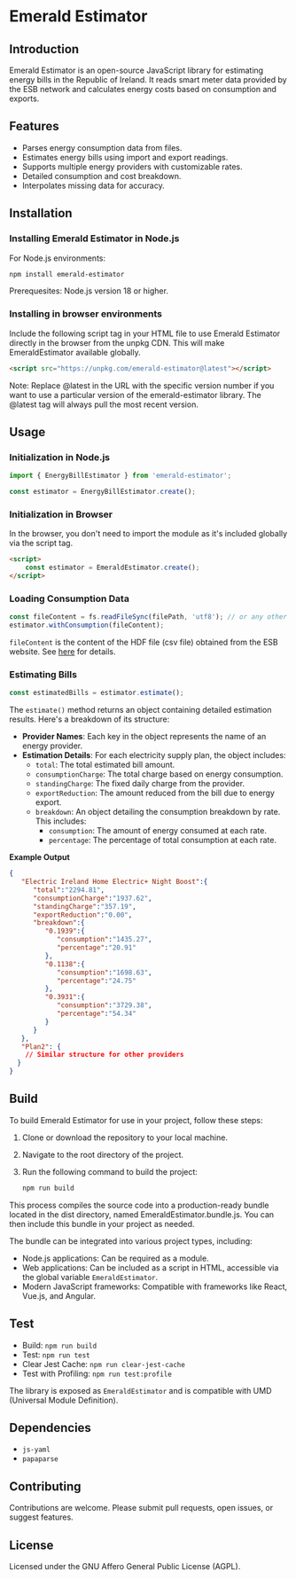 # Emerald Estimator

## Introduction

Emerald Estimator is an open-source JavaScript library for estimating energy bills in the Republic of Ireland. It reads smart meter data provided by the ESB network and calculates energy costs based on consumption and exports.

## Features

- Parses energy consumption data from files.
- Estimates energy bills using import and export readings.
- Supports multiple energy providers with customizable rates.
- Detailed consumption and cost breakdown.
- Interpolates missing data for accuracy.

## Installation

### Installing Emerald Estimator in Node.js

For Node.js environments:

```bash
npm install emerald-estimator
```

Prerequesites: Node.js version 18 or higher.

### Installing in browser environments

Include the following script tag in your HTML file to use Emerald Estimator directly in the browser from the unpkg CDN. This will make EmeraldEstimator available globally.

```html
<script src="https://unpkg.com/emerald-estimator@latest"></script>
```

Note: Replace @latest in the URL with the specific version number if you want to use a particular version of the emerald-estimator library. The @latest tag will always pull the most recent version.

## Usage

### Initialization in Node.js

```javascript
import { EnergyBillEstimator } from 'emerald-estimator';

const estimator = EnergyBillEstimator.create();
```

### Initialization in Browser

In the browser, you don't need to import the module as it's included globally via the script tag.

```html
<script>
    const estimator = EmeraldEstimator.create();
</script>
```

### Loading Consumption Data

```javascript
const fileContent = fs.readFileSync(filePath, 'utf8'); // or any other way to get the content of the file
estimator.withConsumption(fileContent);
```

```fileContent``` is the content of the HDF file (csv file) obtained from the ESB website. See [here](https://www.esbnetworks.ie/help-centre/help-faq/your-energy-consumption/what-is-a-hdf-file) for details.

### Estimating Bills

```javascript
const estimatedBills = estimator.estimate();
```

The `estimate()` method returns an object containing detailed estimation results. Here's a breakdown of its structure:

- **Provider Names**: Each key in the object represents the name of an energy provider.
- **Estimation Details**: For each electricity supply plan, the object includes:
    - `total`: The total estimated bill amount.
    - `consumptionCharge`: The total charge based on energy consumption.
    - `standingCharge`: The fixed daily charge from the provider.
    - `exportReduction`: The amount reduced from the bill due to energy export.
    - `breakdown`: An object detailing the consumption breakdown by rate. This includes:
        - `consumption`: The amount of energy consumed at each rate.
        - `percentage`: The percentage of total consumption at each rate.

**Example Output**

```json
{
   "Electric Ireland Home Electric+ Night Boost":{
      "total":"2294.81",
      "consumptionCharge":"1937.62",
      "standingCharge":"357.19",
      "exportReduction":"0.00",
      "breakdown":{
         "0.1939":{
            "consumption":"1435.27",
            "percentage":"20.91"
         },
         "0.1138":{
            "consumption":"1698.63",
            "percentage":"24.75"
         },
         "0.3931":{
            "consumption":"3729.38",
            "percentage":"54.34"
         }
      }
   },
   "Plan2": {
    // Similar structure for other providers
  }
}
```

## Build

To build Emerald Estimator for use in your project, follow these steps:

1. Clone or download the repository to your local machine.
2. Navigate to the root directory of the project.
3. Run the following command to build the project:

   ```bash
   npm run build
   ```

This process compiles the source code into a production-ready bundle located in the dist directory, named EmeraldEstimator.bundle.js. You can then include this bundle in your project as needed.

The bundle can be integrated into various project types, including:
- Node.js applications: Can be required as a module.
- Web applications: Can be included as a script in HTML, accessible via the global variable `EmeraldEstimator`.
- Modern JavaScript frameworks: Compatible with frameworks like React, Vue.js, and Angular.

## Test

- Build: `npm run build`
- Test: `npm run test`
- Clear Jest Cache: `npm run clear-jest-cache`
- Test with Profiling: `npm run test:profile`

The library is exposed as `EmeraldEstimator` and is compatible with UMD (Universal Module Definition).

## Dependencies

- `js-yaml`
- `papaparse`

## Contributing

Contributions are welcome. Please submit pull requests, open issues, or suggest features.

## License

Licensed under the GNU Affero General Public License (AGPL).



